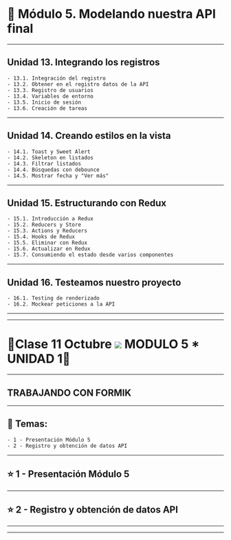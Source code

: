 # :star2: Módulo 5. Modelando nuestra API final

---

## Unidad 13. Integrando los registros
```
- 13.1. Integración del registro
- 13.2. Obtener en el registro datos de la API
- 13.3. Registro de usuarios
- 13.4. Variables de entorno
- 13.5. Inicio de sesión
- 13.6. Creación de tareas
```

---

## Unidad 14. Creando estilos en la vista
```
- 14.1. Toast y Sweet Alert
- 14.2. Skeleton en listados
- 14.3. Filtrar listados
- 14.4. Búsquedas con debounce
- 14.5. Mostrar fecha y "Ver más"
```

---

## Unidad 15. Estructurando con Redux
```
- 15.1. Introducción a Redux
- 15.2. Reducers y Store
- 15.3. Actions y Reducers
- 15.4. Hooks de Redux
- 15.5. Eliminar con Redux
- 15.6. Actualizar en Redux
- 15.7. Consumiendo el estado desde varios componentes
```

---

## Unidad 16. Testeamos nuestro proyecto
```
- 16.1. Testing de renderizado
- 16.2. Mockear peticiones a la API
```

---
---

# :star2:Clase 11 Octubre <img src="https://img.icons8.com/clouds/40/000000/react.png"/> MODULO 5 * UNIDAD 1:star2: 

---

## TRABAJANDO CON FORMIK

---

## :book: Temas:

```
- 1 - Presentación Módulo 5
- 2 - Registro y obtención de datos API
```

---

## :star: 1 - Presentación Módulo 5

---

## :star:  2 - Registro y obtención de datos API

---
---
